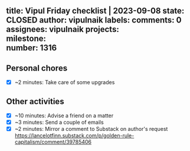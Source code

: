 title:	Vipul Friday checklist | 2023-09-08
state:	CLOSED
author:	vipulnaik
labels:	
comments:	0
assignees:	vipulnaik
projects:	
milestone:	
number:	1316
--
## Personal chores

- [x] ~2 minutes: Take care of some upgrades

## Other activities

- [x] ~10 minutes: Advise a friend on a matter
- [x] ~3 minutes: Send a couple of emails
- [x] ~2 minutes: Mirror a comment to Substack on author's request https://lancelotfinn.substack.com/p/golden-rule-capitalism/comment/39785406 
